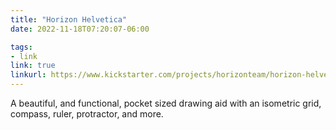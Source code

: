 ```yaml
---
title: "Horizon Helvetica"
date: 2022-11-18T07:20:07-06:00

tags:
- link
link: true
linkurl: https://www.kickstarter.com/projects/horizonteam/horizon-helvetica
---
```

A beautiful, and functional, pocket sized drawing aid with an isometric grid, compass, ruler,
protractor, and more.

